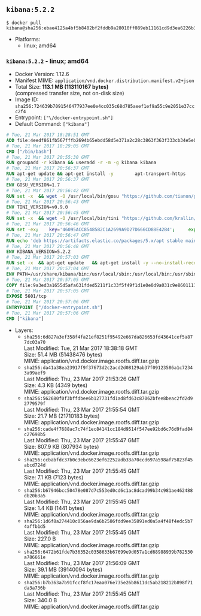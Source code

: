 ## `kibana:5.2.2`

```console
$ docker pull kibana@sha256:ebae4125a4bf5b8482bf2fddb9a28010ff089eb11161cd9d3ea6226b32b13ff0
```

-	Platforms:
	-	linux; amd64

### `kibana:5.2.2` - linux; amd64

-	Docker Version: 1.12.6
-	Manifest MIME: `application/vnd.docker.distribution.manifest.v2+json`
-	Total Size: **113.1 MB (113110167 bytes)**  
	(compressed transfer size, not on-disk size)
-	Image ID: `sha256:724639b7091546477937ee0e4cc035c68d785aeef1ef9a55c9e2051e37ccc2f4`
-	Entrypoint: `["\/docker-entrypoint.sh"]`
-	Default Command: `["kibana"]`

```dockerfile
# Tue, 21 Mar 2017 18:28:51 GMT
ADD file:4eedf861fb567fffb2694b65ebdd58d5e371a2c28c3863f363f333cb34e5eb7b in / 
# Tue, 21 Mar 2017 18:29:05 GMT
CMD ["/bin/bash"]
# Tue, 21 Mar 2017 20:55:30 GMT
RUN groupadd -r kibana && useradd -r -m -g kibana kibana
# Tue, 21 Mar 2017 20:56:37 GMT
RUN apt-get update && apt-get install -y 		apt-transport-https 		ca-certificates 		wget 		libfontconfig 		libfreetype6 	--no-install-recommends && rm -rf /var/lib/apt/lists/*
# Tue, 21 Mar 2017 20:56:37 GMT
ENV GOSU_VERSION=1.7
# Tue, 21 Mar 2017 20:56:42 GMT
RUN set -x 	&& wget -O /usr/local/bin/gosu "https://github.com/tianon/gosu/releases/download/$GOSU_VERSION/gosu-$(dpkg --print-architecture)" 	&& wget -O /usr/local/bin/gosu.asc "https://github.com/tianon/gosu/releases/download/$GOSU_VERSION/gosu-$(dpkg --print-architecture).asc" 	&& export GNUPGHOME="$(mktemp -d)" 	&& gpg --keyserver ha.pool.sks-keyservers.net --recv-keys B42F6819007F00F88E364FD4036A9C25BF357DD4 	&& gpg --batch --verify /usr/local/bin/gosu.asc /usr/local/bin/gosu 	&& rm -r "$GNUPGHOME" /usr/local/bin/gosu.asc 	&& chmod +x /usr/local/bin/gosu 	&& gosu nobody true
# Tue, 21 Mar 2017 20:56:43 GMT
ENV TINI_VERSION=v0.9.0
# Tue, 21 Mar 2017 20:56:45 GMT
RUN set -x 	&& wget -O /usr/local/bin/tini "https://github.com/krallin/tini/releases/download/$TINI_VERSION/tini" 	&& wget -O /usr/local/bin/tini.asc "https://github.com/krallin/tini/releases/download/$TINI_VERSION/tini.asc" 	&& export GNUPGHOME="$(mktemp -d)" 	&& gpg --keyserver ha.pool.sks-keyservers.net --recv-keys 6380DC428747F6C393FEACA59A84159D7001A4E5 	&& gpg --batch --verify /usr/local/bin/tini.asc /usr/local/bin/tini 	&& rm -r "$GNUPGHOME" /usr/local/bin/tini.asc 	&& chmod +x /usr/local/bin/tini 	&& tini -h
# Tue, 21 Mar 2017 20:56:46 GMT
RUN set -ex; 	key='46095ACC8548582C1A2699A9D27D666CD88E42B4'; 	export GNUPGHOME="$(mktemp -d)"; 	gpg --keyserver ha.pool.sks-keyservers.net --recv-keys "$key"; 	gpg --export "$key" > /etc/apt/trusted.gpg.d/elastic.gpg; 	rm -r "$GNUPGHOME"; 	apt-key list
# Tue, 21 Mar 2017 20:56:47 GMT
RUN echo 'deb https://artifacts.elastic.co/packages/5.x/apt stable main' > /etc/apt/sources.list.d/kibana.list
# Tue, 21 Mar 2017 20:56:48 GMT
ENV KIBANA_VERSION=5.2.2
# Tue, 21 Mar 2017 20:57:03 GMT
RUN set -x 	&& apt-get update 	&& apt-get install -y --no-install-recommends kibana=$KIBANA_VERSION 	&& rm -rf /var/lib/apt/lists/* 		&& sed -ri "s!^(\#\s*)?(server\.host:).*!\2 '0.0.0.0'!" /etc/kibana/kibana.yml 	&& grep -q "^server\.host: '0.0.0.0'\$" /etc/kibana/kibana.yml 		&& sed -ri "s!^(\#\s*)?(elasticsearch\.url:).*!\2 'http://elasticsearch:9200'!" /etc/kibana/kibana.yml 	&& grep -q "^elasticsearch\.url: 'http://elasticsearch:9200'\$" /etc/kibana/kibana.yml
# Tue, 21 Mar 2017 20:57:04 GMT
ENV PATH=/usr/share/kibana/bin:/usr/local/sbin:/usr/local/bin:/usr/sbin:/usr/bin:/sbin:/bin
# Tue, 21 Mar 2017 20:57:05 GMT
COPY file:9a3ed3a1655d5afa631fded5211f1c33f5f49f1d1e0e0d9a031c9e8601111f05 in / 
# Tue, 21 Mar 2017 20:57:05 GMT
EXPOSE 5601/tcp
# Tue, 21 Mar 2017 20:57:06 GMT
ENTRYPOINT ["/docker-entrypoint.sh"]
# Tue, 21 Mar 2017 20:57:06 GMT
CMD ["kibana"]
```

-	Layers:
	-	`sha256:6d827a3ef358f4fa21ef8251f95492e667da826653fd43641cef5a877dc03a70`  
		Last Modified: Tue, 21 Mar 2017 18:38:18 GMT  
		Size: 51.4 MB (51438476 bytes)  
		MIME: application/vnd.docker.image.rootfs.diff.tar.gzip
	-	`sha256:da41a38ea23917f9f37673d2c2acd2d08129ab37f09123586a1c72343a99aef9`  
		Last Modified: Thu, 23 Mar 2017 21:53:26 GMT  
		Size: 4.3 KB (4349 bytes)  
		MIME: application/vnd.docker.image.rootfs.diff.tar.gzip
	-	`sha256:562680f0f3bffdbee6b127731fd1ad8fd63c87062bfee8beac2fd2d92779579f`  
		Last Modified: Thu, 23 Mar 2017 21:55:54 GMT  
		Size: 21.7 MB (21710183 bytes)  
		MIME: application/vnd.docker.image.rootfs.diff.tar.gzip
	-	`sha256:cade4f7688ac7c74f1ec84141cc184d9514f547ee92bd6c76d9fad84c27698b5`  
		Last Modified: Thu, 23 Mar 2017 21:55:47 GMT  
		Size: 807.9 KB (807934 bytes)  
		MIME: application/vnd.docker.image.rootfs.diff.tar.gzip
	-	`sha256:ccbabfdc37b0c3ebc6623ef62252adb33a70ccd697a598af75823f45abcd724d`  
		Last Modified: Thu, 23 Mar 2017 21:55:45 GMT  
		Size: 7.1 KB (7123 bytes)  
		MIME: application/vnd.docker.image.rootfs.diff.tar.gzip
	-	`sha256:b67946bcc50478e087d7c553ed0cd6c1ac8dcad99b34c981ae462488db20b3a5`  
		Last Modified: Thu, 23 Mar 2017 21:55:45 GMT  
		Size: 1.4 KB (1441 bytes)  
		MIME: application/vnd.docker.image.rootfs.diff.tar.gzip
	-	`sha256:1d6f8a274410c056ae9da6b2586fdd9ee35891ed0a5a4f48f4edc5b74affb1d5`  
		Last Modified: Thu, 23 Mar 2017 21:55:45 GMT  
		Size: 227.0 B  
		MIME: application/vnd.docker.image.rootfs.diff.tar.gzip
	-	`sha256:6472b61fde7b36352c0358633b67699e9d057a1cd68988939b782530a786661e`  
		Last Modified: Thu, 23 Mar 2017 21:56:09 GMT  
		Size: 39.1 MB (39140094 bytes)  
		MIME: application/vnd.docker.image.rootfs.diff.tar.gzip
	-	`sha256:b7b363a7b91fccf8fc17eaa076e735e26b8611dc5ab218212b898f71da3a736b`  
		Last Modified: Thu, 23 Mar 2017 21:55:45 GMT  
		Size: 340.0 B  
		MIME: application/vnd.docker.image.rootfs.diff.tar.gzip
